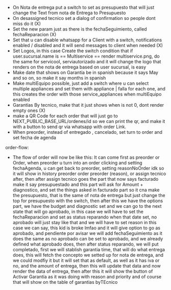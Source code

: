 - On Nota de entrega put a switch to set as presupuesto that will just change the Text from nota de Entrega to Presupuesto
- On desassigned tecnico set a dialog of confirmation so people dont miss do it (X)
- Set the new param just as there is the fechaSeguimiento, called fechaReparacion (X)
- Set that u can disable whatsapp for a Client with a switch, notifications enabled / disabled and it will send messages to client when needed (X)
- Set Logos, in this case Create the switch condition that if user.sucursal.name is == Multiservice == render multiservice.png, do the same for servicool, serviautorizado and it will change the logo that renders on the nota de entrega based on user sucursal, is easy
- Make date that shows on Garantía be in spanish because it says May and so on, so make it say months in spanish
- Make multiEquipo possible, just add a switch where u can select multiple appliances and set them with appliance | falla for each one, and this creates the order with those service_appliances when multiEquipo enabled
- Garantías By tecnico, make that it just shows when is not 0, dont render empty ones (X)
- make a QR Code for each order that will just go to NEXT_PUBLIC_BASE_URL/ordenes/id so we can print the qr, and make it with a button to send qr via whatsapp with order Link.
- When preorder, instead of entregado , cancelado, set turn to order and set fecha de agenda





order-flow:
- The flow of order will now be like this:
It can come first as preorder or Order, when preorder u turn into an order clicking and setting fechaAgenda, u can get back to preorder, setting reasonNoOrder idk so it will show in history preorder order preorder (reason),  or assign tecnico after, then after assign tecnico goes the part that now says facturado make it say presupuestado and this part will ask for Amount + diagnostico, and set the things asked in facturado part so it cna make the presupuesto, that is the same of nota de entrega but just change the top for presupuesto with the switch, then after this we have the options part, we have the budget and diagnostic set and we can go to the next state that will go aprobado, in this case we will have to set the fechaReparacion and set as status reparando when that date set, no aprobado will just stay like that and we will have to set reason in this case we can say, this kid is broke lmfao and it will give option to go as aprobado, and pendiente por avisar  we will add fechaSeguimiento as it does the same as no aprobado can be set to aprobado, and we already defined what aprobado does, then after status reparando, we will put completado, first we will stablish garantia time, that will do what entrega does, this will fetch the concepto we setted up for nota de entrega, and we could modfiy it but it will set that as default, as well as it has iva or no, and the amount of entrega, then this will update that data and now render the data of entrega, then after this it will show the button of Activar Garantía as it was doing with reason and priority and of course that will show on the table of garantias byTEcnico